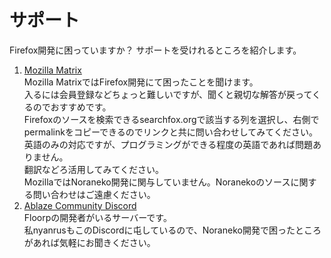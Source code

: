 # サポート

Firefox開発に困っていますか？
サポートを受けれるところを紹介します。

1. [Mozilla Matrix](https://wiki.mozilla.org/Matrix#Getting_Started)\
   Mozilla MatrixではFirefox開発にて困ったことを聞けます。\
   入るには会員登録などちょっと難しいですが、聞くと親切な解答が戻ってくるのでおすすめです。\
   Firefoxのソースを検索できるsearchfox.orgで該当する列を選択し、右側でpermalinkをコピーできるのでリンクと共に問い合わせしてみてください。\
   英語のみの対応ですが、プログラミングができる程度の英語であれば問題ありません。\
   翻訳などろ活用してみてください。\
   MozillaではNoraneko開発に関与していません。Noranekoのソースに関する問い合わせはご遠慮ください。
1. [Ablaze Community Discord](https://aka.ablaze.one/discord)\
   Floorpの開発者がいるサーバーです。\
   私nyanrusもこのDiscordに屯しているので、Noraneko開発で困ったところがあれば気軽にお聞きください。